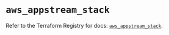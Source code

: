 # `aws_appstream_stack`

Refer to the Terraform Registry for docs: [`aws_appstream_stack`](https://registry.terraform.io/providers/hashicorp/aws/6.11.0/docs/resources/appstream_stack).
